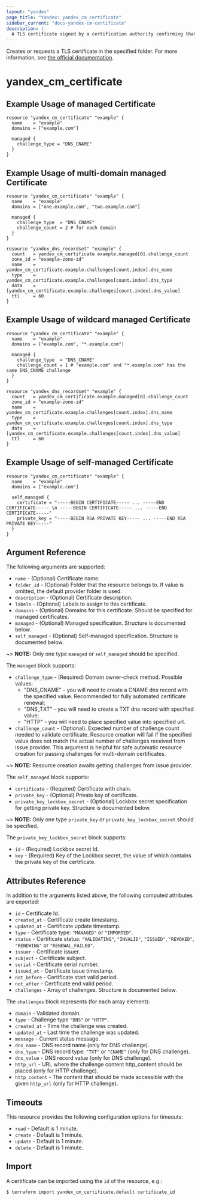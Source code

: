 ```yaml
---
layout: "yandex"
page_title: "Yandex: yandex_cm_certificate"
sidebar_current: "docs-yandex-cm-certificate"
description: |-
  A TLS certificate signed by a certification authority confirming that it belongs to the owner of the domain name.
---
```


Creates or requests a TLS certificate in the specified folder.
For more information, see [the official documentation](https://cloud.yandex.com/en/docs/certificate-manager/concepts/).

# yandex\_cm\_certificate

## Example Usage of managed Certificate

```hcl
resource "yandex_cm_certificate" "example" {
  name    = "example"
  domains = ["example.com"]

  managed {
    challenge_type = "DNS_CNAME"
  }
}
```

## Example Usage of multi-domain managed Certificate

```hcl
resource "yandex_cm_certificate" "example" {
  name    = "example"
  domains = ["one.example.com", "two.example.com"]

  managed {
    challenge_type  = "DNS_CNAME"
    challenge_count = 2 # for each domain
  }
}

resource "yandex_dns_recordset" "example" {
  count   = yandex_cm_certificate.example.managed[0].challenge_count
  zone_id = "example-zone-id"
  name    = yandex_cm_certificate.example.challenges[count.index].dns_name
  type    = yandex_cm_certificate.example.challenges[count.index].dns_type
  data    = [yandex_cm_certificate.example.challenges[count.index].dns_value]
  ttl     = 60
}
```

## Example Usage of wildcard managed Certificate

```hcl
resource "yandex_cm_certificate" "example" {
  name    = "example"
  domains = ["example.com", "*.example.com"]

  managed {
    challenge_type  = "DNS_CNAME"
    challenge_count = 1 # "example.com" and "*.example.com" has the same DNS_CNAME challenge
  }
}

resource "yandex_dns_recordset" "example" {
  count   = yandex_cm_certificate.example.managed[0].challenge_count
  zone_id = "example-zone-id"
  name    = yandex_cm_certificate.example.challenges[count.index].dns_name
  type    = yandex_cm_certificate.example.challenges[count.index].dns_type
  data    = [yandex_cm_certificate.example.challenges[count.index].dns_value]
  ttl     = 60
}
```

## Example Usage of self-managed Certificate

```hcl
resource "yandex_cm_certificate" "example" {
  name    = "example"
  domains = ["example.com"]

  self_managed {
    certificate = "-----BEGIN CERTIFICATE----- ... -----END CERTIFICATE----- \n -----BEGIN CERTIFICATE----- ... -----END CERTIFICATE-----"
    private_key = "-----BEGIN RSA PRIVATE KEY----- ... -----END RSA PRIVATE KEY-----"
  }
}
```

## Argument Reference

The following arguments are supported:

* `name` - (Optional) Certificate name.
* `folder_id` - (Optional) Folder that the resource belongs to. If value is omitted, the default provider folder is used.
* `description` - (Optional) Certificate description.
* `labels` - (Optional) Labels to assign to this certificate.
* `domains` - (Optional) Domains for this certificate. Should be specified for managed certificates.
* `managed` - (Optional) Managed specification. Structure is documented below.
* `self_managed` - (Optional) Self-managed specification. Structure is documented below.

~> **NOTE:** Only one type `managed` or `self_managed` should be specified.

The `managed` block supports:

* `challenge_type` - (Required) Domain owner-check method. Possible values:
  - "DNS_CNAME" - you will need to create a CNAME dns record with the specified value. Recommended for fully automated certificate renewal;
  - "DNS_TXT" - you will need to create a TXT dns record with specified value;
  - "HTTP" - you will need to place specified value into specified url.
* `challenge_count` - (Optional). Expected number of challenge count needed to validate certificate. 
  Resource creation will fail if the specified value does not match the actual number of challenges received from issue provider.
  This argument is helpful for safe automatic resource creation for passing challenges for multi-domain certificates.

~> **NOTE:** Resource creation awaits getting challenges from issue provider.

The `self_managed` block supports:

* `certificate` - (Required) Certificate with chain.
* `private_key` - (Optional) Private key of certificate.
* `private_key_lockbox_secret` - (Optional) Lockbox secret specification for getting private key. Structure is documented below.

~> **NOTE:** Only one type `private_key` or `private_key_lockbox_secret` should be specified.

The `private_key_lockbox_secret` block supports:

* `id` - (Required) Lockbox secret Id.
* `key` - (Required) Key of the Lockbox secret, the value of which contains the private key of the certificate.

## Attributes Reference

In addition to the arguments listed above, the following computed attributes are exported:

* `id` - Certificate Id.
* `created_at` - Certificate create timestamp.
* `updated_at` - Certificate update timestamp.
* `type` - Certificate type: `"MANAGED"` or `"IMPORTED"`.
* `status` - Certificate status: `"VALIDATING"`, `"INVALID"`,  `"ISSUED"`, `"REVOKED"`, `"RENEWING"` or `"RENEWAL_FAILED"`.
* `issuer` - Certificate issuer.
* `subject` - Certificate subject.
* `serial` - Certificate serial number.
* `issued_at` - Certificate issue timestamp.
* `not_before` - Certificate start valid period.
* `not_after` - Certificate end valid period.
* `challenges` - Array of challenges. Structure is documented below.

The `challenges` block represents (for each array element):

* `domain` - Validated domain.
* `type` - Challenge type `"DNS"` or `"HTTP"`.
* `created_at` - Time the challenge was created.
* `updated_at` - Last time the challenge was updated.
* `message` - Current status message.
* `dns_name` - DNS record name (only for DNS challenge).
* `dns_type` - DNS record type: `"TXT"` or `"CNAME"` (only for DNS challenge).
* `dns_value` - DNS record value (only for DNS challenge).
* `http_url` - URL where the challenge content http_content should be placed (only for HTTP challenge).
* `http_content` - The content that should be made accessible with the given `http_url` (only for HTTP challenge).

## Timeouts

This resource provides the following configuration options for
timeouts:

- `read` - Default is 1 minute.
- `create` - Default is 1 minute.
- `update` - Default is 1 minute.
- `delete` - Default is 1 minute.

## Import

A certificate can be imported using the `id` of the resource, e.g.:

```
$ terraform import yandex_cm_certificate.default certificate_id
```
